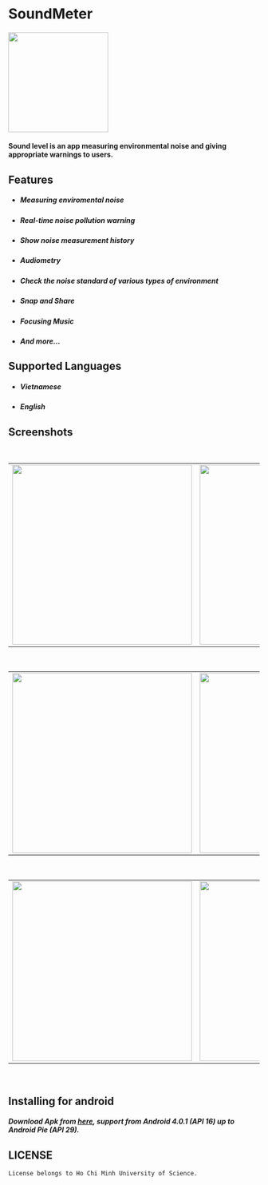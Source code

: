 # SoundMeter
#### <img width="200" height="200" src="https://user-images.githubusercontent.com/32270580/86751384-d1f75300-c068-11ea-9070-f1069dc0d968.jpg"/>
#### Sound level is an app measuring environmental noise and giving appropriate warnings to users.

## Features
- ##### Measuring enviromental noise
- ##### Real-time noise pollution warning
- ##### Show noise measurement history
- ##### Audiometry
- ##### Check the noise standard of various types of environment
- ##### Snap and Share
- ##### Focusing Music
- ##### And more...
## Supported Languages
- ##### Vietnamese
- ##### English
## Screenshots
</br>
<div align="center">
   <table align="center" border="0" >
  <tr>
    <td>
<img width="360"
src="https://user-images.githubusercontent.com/32270580/86750059-e424c180-c067-11ea-945a-74fc4e48f897.jpg"/>
     <td> <img width="360"
src="https://user-images.githubusercontent.com/32270580/86750088-ea1aa280-c067-11ea-8f96-666cb94bc8e4.jpg"/></td>
     <td> <img width="360"
src="https://user-images.githubusercontent.com/32270580/86750122-ef77ed00-c067-11ea-8d6a-c522eddfddd2.jpg"/></td>
     
  </table>
  </div>
</br>
<div align="center">
   <table align="center" border="0" >
  <tr>
     <td> <img width="360"
src="https://user-images.githubusercontent.com/32270580/86752235-6a8dd300-c069-11ea-8e8a-5457e5a8d9de.jpg"/></td>
    <td>
<img width="360"
src="https://user-images.githubusercontent.com/32270580/86752278-7083b400-c069-11ea-8c9e-1d618c4a8fc8.jpg"/>
     <td> <img width="360"
src="https://user-images.githubusercontent.com/32270580/86750723-5dbcaf80-c068-11ea-85e3-3fedb8787050.jpg"/></td> 
  </table>
  </div>
</br>
<div align="center">
   <table align="center" border="0" >
  <tr>
     <td> <img width="360"
src="https://user-images.githubusercontent.com/32270580/86750377-1afad780-c068-11ea-8437-13cf403e2f79.jpg"/></td>
    <td>
<img width="360"
src="https://user-images.githubusercontent.com/32270580/86753381-39fa6900-c06a-11ea-8609-09ef8d307131.jpg"/>
     <td> <img width="360"
src="https://user-images.githubusercontent.com/32270580/86750250-06b6da80-c068-11ea-8a48-4d3aaf1d553b.jpg"/></td> 
  </table>
  </div>
</br>

## Installing for android
##### Download Apk from [here](https://github.com/khuongtrucvn/SoundMeter/blob/master/apk/SoundMeter-v1.0.apk?raw=true), support from Android 4.0.1 (API 16) up to Android Pie (API 29).
## LICENSE

    License belongs to Ho Chi Minh University of Science.
